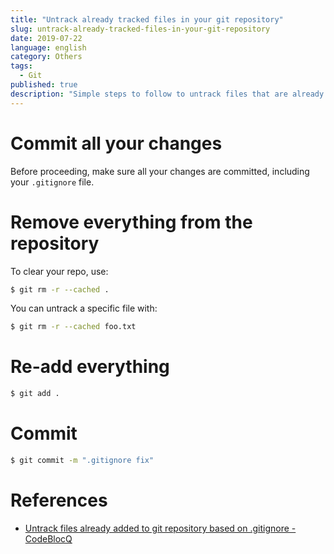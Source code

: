 ```yaml
---
title: "Untrack already tracked files in your git repository"
slug: untrack-already-tracked-files-in-your-git-repository
date: 2019-07-22
language: english
category: Others
tags:
  - Git
published: true
description: "Simple steps to follow to untrack files that are already committed to your remote git repository."
---
```

# Commit all your changes
Before proceeding, make sure all your changes are committed, including your `.gitignore` file.

# Remove everything from the repository

To clear your repo, use:

```bash
$ git rm -r --cached .
```

You can untrack a specific file with:

```bash
$ git rm -r --cached foo.txt 
```

#  Re-add everything

```bash
$ git add .
```

# Commit

```bash
$ git commit -m ".gitignore fix"
```

# References
- [Untrack files already added to git repository based on .gitignore - CodeBlocQ](http://www.codeblocq.com/2016/01/Untrack-files-already-added-to-git-repository-based-on-gitignore/)
